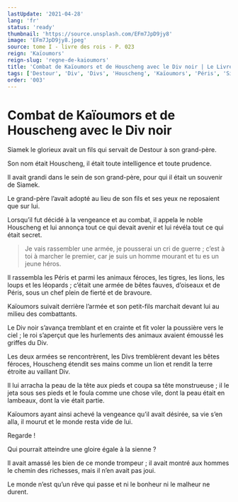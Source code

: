 ```yaml
---
lastUpdate: '2021-04-28'
lang: 'fr'
status: 'ready'
thumbnail: 'https://source.unsplash.com/EFm7JpD9jy8'
image: 'EFm7JpD9jy8.jpeg'
source: tome I - livre des rois - P. 023
reign: 'Kaïoumors'
reign-slug: 'regne-de-kaioumors'
title: 'Combat de Kaïoumors et de Houscheng avec le Div noir | Le Livre des Rois | Shâhnâmeh'
tags: ['Destour', 'Div', 'Divs', 'Houscheng', 'Kaïoumors', 'Péris', 'Siamek']
order: '003'
---
```


# Combat de Kaïoumors et de Houscheng avec le Div noir

Siamek le glorieux avait un fils qui servait de Destour à son grand-père.

Son nom était Houscheng, il était toute intelligence et toute prudence.

Il avait grandi dans le sein de son grand-père, pour qui il était un souvenir de Siamek.

Le grand-père l’avait adopté au lieu de son fils et ses yeux ne reposaient que sur lui.

Lorsqu’il fut décidé à la vengeance et au combat, il appela le noble Houscheng et lui annonça tout ce qui devait avenir et lui révéla tout ce qui était secret.

> Je vais rassembler une armée, je pousserai un cri de guerre ; c’est à toi à marcher le premier, car je suis un homme mourant et tu es un jeune héros.

Il rassembla les Péris et parmi les animaux féroces, les tigres, les lions, les loups et les léopards ; c’était une armée de bêtes fauves, d’oiseaux et de Péris, sous un chef plein de fierté et de bravoure.

Kaïoumors suivait derrière l’armée et son petit-fils marchait devant lui au milieu des combattants.

Le Div noir s’avança tremblant et en crainte et fit voler la poussière vers le ciel ; le roi s’aperçut que les hurlements des animaux avaient émoussé les griffes du Div.

Les deux armées se rencontrèrent, les Divs tremblèrent devant les bêtes féroces, Houscheng étendit ses mains comme un lion et rendit la terre étroite au vaillant Div.

Il lui arracha la peau de la tête aux pieds et coupa sa tête monstrueuse ; il le jeta sous ses pieds et le foula comme une chose vile, dont la peau était en lambeaux, dont la vie était partie.

Kaïoumors ayant ainsi achevé la vengeance qu’il avait désirée, sa vie s’en alla, il mourut et le monde resta vide de lui.

Regarde !

Qui pourrait atteindre une gloire égale à la sienne ?

Il avait amassé les bien de ce monde trompeur ; il avait montré aux hommes le chemin des richesses, mais il n’en avait pas joui.

Le monde n’est qu’un rêve qui passe et ni le bonheur ni le malheur ne durent.
